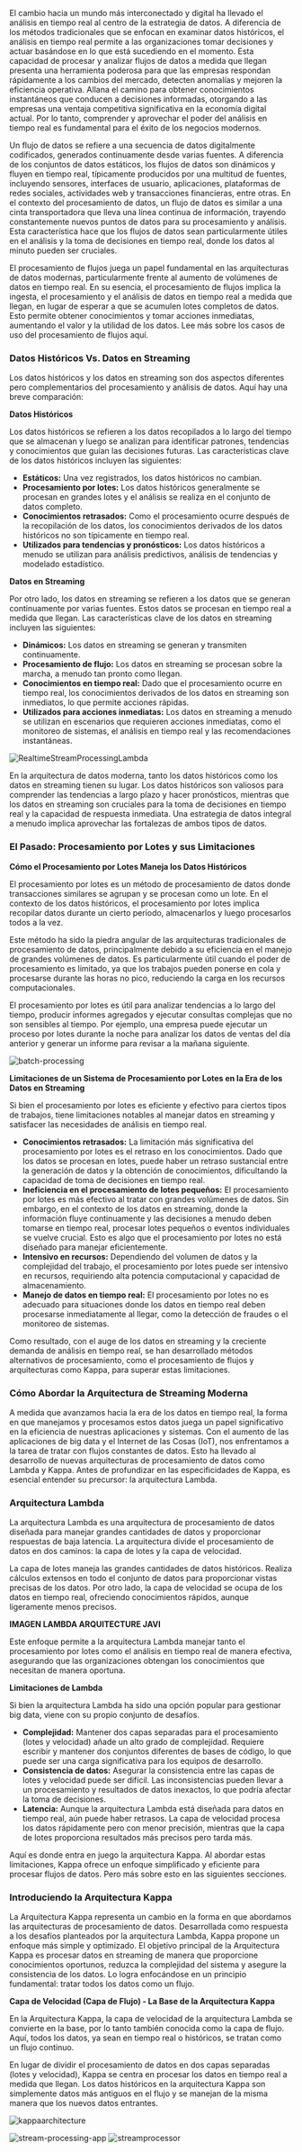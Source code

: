 El cambio hacia un mundo más interconectado y digital ha llevado el análisis en tiempo real al centro de la estrategia de datos. A diferencia de los métodos tradicionales que se enfocan en examinar datos históricos, el análisis en tiempo real permite a las organizaciones tomar decisiones y actuar basándose en lo que está sucediendo en el momento. Esta capacidad de procesar y analizar flujos de datos a medida que llegan presenta una herramienta poderosa para que las empresas respondan rápidamente a los cambios del mercado, detecten anomalías y mejoren la eficiencia operativa. Allana el camino para obtener conocimientos instantáneos que conducen a decisiones informadas, otorgando a las empresas una ventaja competitiva significativa en la economía digital actual. Por lo tanto, comprender y aprovechar el poder del análisis en tiempo real es fundamental para el éxito de los negocios modernos.

Un flujo de datos se refiere a una secuencia de datos digitalmente codificados, generados continuamente desde varias fuentes. A diferencia de los conjuntos de datos estáticos, los flujos de datos son dinámicos y fluyen en tiempo real, típicamente producidos por una multitud de fuentes, incluyendo sensores, interfaces de usuario, aplicaciones, plataformas de redes sociales, actividades web y transacciones financieras, entre otras.
En el contexto del procesamiento de datos, un flujo de datos es similar a una cinta transportadora que lleva una línea continua de información, trayendo constantemente nuevos puntos de datos para su procesamiento y análisis. Esta característica hace que los flujos de datos sean particularmente útiles en el análisis y la toma de decisiones en tiempo real, donde los datos al minuto pueden ser cruciales.

El procesamiento de flujos juega un papel fundamental en las arquitecturas de datos modernas, particularmente frente al aumento de volúmenes de datos en tiempo real. En su esencia, el procesamiento de flujos implica la ingesta, el procesamiento y el análisis de datos en tiempo real a medida que llegan, en lugar de esperar a que se acumulen lotes completos de datos. Esto permite obtener conocimientos y tomar acciones inmediatas, aumentando el valor y la utilidad de los datos. Lee más sobre los casos de uso del procesamiento de flujos aquí.

### Datos Históricos Vs. Datos en Streaming

Los datos históricos y los datos en streaming son dos aspectos diferentes pero complementarios del procesamiento y análisis de datos. Aquí hay una breve comparación:

**Datos Históricos**

Los datos históricos se refieren a los datos recopilados a lo largo del tiempo que se almacenan y luego se analizan para identificar patrones, tendencias y conocimientos que guían las decisiones futuras. Las características clave de los datos históricos incluyen las siguientes:

- **Estáticos:** Una vez registrados, los datos históricos no cambian.
- **Procesamiento por lotes:** Los datos históricos generalmente se procesan en grandes lotes y el análisis se realiza en el conjunto de datos completo.
- **Conocimientos retrasados:** Como el procesamiento ocurre después de la recopilación de los datos, los conocimientos derivados de los datos históricos no son típicamente en tiempo real.
- **Utilizados para tendencias y pronósticos:** Los datos históricos a menudo se utilizan para análisis predictivos, análisis de tendencias y modelado estadístico.

**Datos en Streaming**

Por otro lado, los datos en streaming se refieren a los datos que se generan continuamente por varias fuentes. Estos datos se procesan en tiempo real a medida que llegan. Las características clave de los datos en streaming incluyen las siguientes:

- **Dinámicos:** Los datos en streaming se generan y transmiten continuamente.
- **Procesamiento de flujo:** Los datos en streaming se procesan sobre la marcha, a menudo tan pronto como llegan.
- **Conocimientos en tiempo real:** Dado que el procesamiento ocurre en tiempo real, los conocimientos derivados de los datos en streaming son inmediatos, lo que permite acciones rápidas.
- **Utilizados para acciones inmediatas:** Los datos en streaming a menudo se utilizan en escenarios que requieren acciones inmediatas, como el monitoreo de sistemas, el análisis en tiempo real y las recomendaciones instantáneas.

![RealtimeStreamProcessingLambda](https://github.com/javisantossanchez/GrandesVolumenesDeDatos/assets/47392657/7a35cff5-c75e-4a44-ba73-97eb3e571901)

En la arquitectura de datos moderna, tanto los datos históricos como los datos en streaming tienen su lugar. Los datos históricos son valiosos para comprender las tendencias a largo plazo y hacer pronósticos, mientras que los datos en streaming son cruciales para la toma de decisiones en tiempo real y la capacidad de respuesta inmediata. Una estrategia de datos integral a menudo implica aprovechar las fortalezas de ambos tipos de datos.

### El Pasado: Procesamiento por Lotes y sus Limitaciones

**Cómo el Procesamiento por Lotes Maneja los Datos Históricos**

El procesamiento por lotes es un método de procesamiento de datos donde transacciones similares se agrupan y se procesan como un lote. En el contexto de los datos históricos, el procesamiento por lotes implica recopilar datos durante un cierto período, almacenarlos y luego procesarlos todos a la vez.

Este método ha sido la piedra angular de las arquitecturas tradicionales de procesamiento de datos, principalmente debido a su eficiencia en el manejo de grandes volúmenes de datos. Es particularmente útil cuando el poder de procesamiento es limitado, ya que los trabajos pueden ponerse en cola y procesarse durante las horas no pico, reduciendo la carga en los recursos computacionales.

El procesamiento por lotes es útil para analizar tendencias a lo largo del tiempo, producir informes agregados y ejecutar consultas complejas que no son sensibles al tiempo. Por ejemplo, una empresa puede ejecutar un proceso por lotes durante la noche para analizar los datos de ventas del día anterior y generar un informe para revisar a la mañana siguiente.

![batch-processing](https://github.com/javisantossanchez/GrandesVolumenesDeDatos/assets/47392657/fdd168af-b4bb-4cf5-82d2-c14db0cd9edc)

**Limitaciones de un Sistema de Procesamiento por Lotes en la Era de los Datos en Streaming**

Si bien el procesamiento por lotes es eficiente y efectivo para ciertos tipos de trabajos, tiene limitaciones notables al manejar datos en streaming y satisfacer las necesidades de análisis en tiempo real.

- **Conocimientos retrasados:** La limitación más significativa del procesamiento por lotes es el retraso en los conocimientos. Dado que los datos se procesan en lotes, puede haber un retraso sustancial entre la generación de datos y la obtención de conocimientos, dificultando la capacidad de toma de decisiones en tiempo real.
- **Ineficiencia en el procesamiento de lotes pequeños:** El procesamiento por lotes es más efectivo al tratar con grandes volúmenes de datos. Sin embargo, en el contexto de los datos en streaming, donde la información fluye continuamente y las decisiones a menudo deben tomarse en tiempo real, procesar lotes pequeños o eventos individuales se vuelve crucial. Esto es algo que el procesamiento por lotes no está diseñado para manejar eficientemente.
- **Intensivo en recursos:** Dependiendo del volumen de datos y la complejidad del trabajo, el procesamiento por lotes puede ser intensivo en recursos, requiriendo alta potencia computacional y capacidad de almacenamiento.
- **Manejo de datos en tiempo real:** El procesamiento por lotes no es adecuado para situaciones donde los datos en tiempo real deben procesarse inmediatamente al llegar, como la detección de fraudes o el monitoreo de sistemas.

Como resultado, con el auge de los datos en streaming y la creciente demanda de análisis en tiempo real, se han desarrollado métodos alternativos de procesamiento, como el procesamiento de flujos y arquitecturas como Kappa, para superar estas limitaciones.

### Cómo Abordar la Arquitectura de Streaming Moderna

A medida que avanzamos hacia la era de los datos en tiempo real, la forma en que manejamos y procesamos estos datos juega un papel significativo en la eficiencia de nuestras aplicaciones y sistemas. Con el aumento de las aplicaciones de big data y el Internet de las Cosas (IoT), nos enfrentamos a la tarea de tratar con flujos constantes de datos. Esto ha llevado al desarrollo de nuevas arquitecturas de procesamiento de datos como Lambda y Kappa. Antes de profundizar en las especificidades de Kappa, es esencial entender su precursor: la arquitectura Lambda.

### Arquitectura Lambda

La arquitectura Lambda es una arquitectura de procesamiento de datos diseñada para manejar grandes cantidades de datos y proporcionar respuestas de baja latencia. La arquitectura divide el procesamiento de datos en dos caminos: la capa de lotes y la capa de velocidad.

La capa de lotes maneja las grandes cantidades de datos históricos. Realiza cálculos extensos en todo el conjunto de datos para proporcionar vistas precisas de los datos. Por otro lado, la capa de velocidad se ocupa de los datos en tiempo real, ofreciendo conocimientos rápidos, aunque ligeramente menos precisos.

**IMAGEN LAMBDA ARQUITECTURE JAVI**

Este enfoque permite a la arquitectura Lambda manejar tanto el procesamiento por lotes como el análisis en tiempo real de manera efectiva, asegurando que las organizaciones obtengan los conocimientos que necesitan de manera oportuna.

**Limitaciones de Lambda**

Si bien la arquitectura Lambda ha sido una opción popular para gestionar big data, viene con su propio conjunto de desafíos.

- **Complejidad:** Mantener dos capas separadas para el procesamiento (lotes y velocidad) añade un alto grado de complejidad. Requiere escribir y mantener dos conjuntos diferentes de bases de código, lo que puede ser una carga significativa para los equipos de desarrollo.
- **Consistencia de datos:** Asegurar la consistencia entre las capas de lotes y velocidad puede ser difícil. Las inconsistencias pueden llevar a un procesamiento y resultados de datos inexactos, lo que podría afectar la toma de decisiones.
- **Latencia:** Aunque la arquitectura Lambda está diseñada para datos en tiempo real, aún puede haber retrasos. La capa de velocidad procesa los datos rápidamente pero con menor precisión, mientras que la capa de lotes proporciona resultados más precisos pero tarda más.

Aquí es donde entra en juego la arquitectura Kappa. Al abordar estas limitaciones, Kappa ofrece un enfoque simplificado y eficiente para procesar flujos de datos. Pero más sobre esto en las siguientes secciones.

### Introduciendo la Arquitectura Kappa

La Arquitectura Kappa representa un cambio en la forma en que abordamos las arquitecturas de procesamiento de datos. Desarrollada como respuesta a los desafíos planteados por la arquitectura Lambda, Kappa propone un enfoque más simple y optimizado. El objetivo principal de la Arquitectura Kappa es procesar datos en streaming de manera que proporcione conocimientos oportunos, reduzca la complejidad del sistema y asegure la consistencia de los datos. Lo logra enfocándose en un principio fundamental: tratar todos los datos como un flujo.

**Capa de Velocidad (Capa de Flujo) - La Base de la Arquitectura Kappa**

En la Arquitectura Kappa, la capa de velocidad de la arquitectura Lambda se convierte en la base, por lo tanto también conocida como la capa de flujo. Aquí, todos los datos, ya sean en tiempo real o históricos, se tratan como un flujo continuo.

En lugar de dividir el procesamiento de datos en dos capas separadas (lotes y velocidad), Kappa se centra en procesar los datos en tiempo real a medida que llegan. Los datos históricos en la arquitectura Kappa son simplemente datos más antiguos en el flujo y se manejan de la misma manera que los nuevos datos entrantes.

![kappaarchitecture](https://github.com/javisantossanchez/GrandesVolumenesDeDatos/assets/47392657/284d4ea6-b408-46fb-981e-665c6310a1a7)


![stream-processing-app](https://github.com/javisantossanchez/GrandesVolumenesDeDatos/assets/47392657/697f6004-58c4-4157-b6c5-7295b843376d)
![streamprocessor](https://github.com/javisantossanchez/GrandesVolumenesDeDatos/assets/47392657/85ad20c3-ef61-4e2b-b668-c859a3ce13b9)
